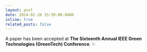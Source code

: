 ```yaml
---
layout: post
date: 2024-02-26 15:59:00-0400
inline: true
related_posts: false
---
```


A paper has been accepted at <strong>The Sixteenth Annual IEEE Green Technologies (GreenTech) Conference</strong>. :sparkles: